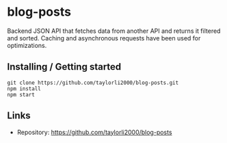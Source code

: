 # blog-posts

Backend JSON API that fetches data from another API and returns it filtered and sorted. Caching and asynchronous requests have been used for optimizations.

## Installing / Getting started

```shell
git clone https://github.com/taylorli2000/blog-posts.git
npm install
npm start
```

## Links

- Repository: https://github.com/taylorli2000/blog-posts
